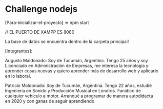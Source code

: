 # Challenge nodejs

[Para-inicializar-el-proyecto] => npm start

// EL PUERTO DE XAMPP ES 8080

La base de datos se encuentra dentro de la carpeta principal!

[Integrantes]:

Augusto Maldonado: Soy de Tucumán, Argentina. Tengo 25 años y soy Licenciado en Administración de Empresas, me interesa la tecnología y aprender cosas nuevas y quiero aprender más de desarrollo web y aplicarlo en lo laboral.

Patricio Maldonado: Soy de Tucumán, Argentina. Tengo 22 años, estudié Ingeniería en Sonido y Producción Musical en Londres. Fanático de cualquier vehículo a motor. Arranqué a programar de manera autodidacta en 2020 y con ganas de seguir aprendiendo.